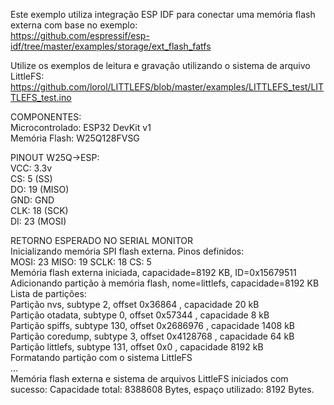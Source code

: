 Este exemplo utiliza integração ESP IDF para conectar uma memória flash externa com base no exemplo:\
https://github.com/espressif/esp-idf/tree/master/examples/storage/ext_flash_fatfs

Utilize os exemplos de leitura e gravação utilizando o sistema de arquivo LittleFS:\
https://github.com/lorol/LITTLEFS/blob/master/examples/LITTLEFS_test/LITTLEFS_test.ino

COMPONENTES:\
Microcontrolado: ESP32 DevKit v1\
Memória Flash: W25Q128FVSG

PINOUT W25Q->ESP:\
VCC:  3.3v\
CS:   5     (SS)\
DO:   19    (MISO)\
GND:  GND\
CLK:  18    (SCK)\
DI:   23    (MOSI)

RETORNO ESPERADO NO SERIAL MONITOR\
Inicializando memória SPI flash externa. Pinos definidos:\
MOSI: 23  MISO: 19   SCLK: 18   CS: 5\
Memória flash externa iniciada, capacidade=8192 KB, ID=0x15679511\
Adicionando partição à memória flash, nome=littlefs, capacidade=8192 KB\
Lista de partições:\
Partição nvs, subtype 2, offset 0x36864 , capacidade 20 kB\
Partição otadata, subtype 0, offset 0x57344 , capacidade 8 kB\
Partição spiffs, subtype 130, offset 0x2686976 , capacidade 1408 kB\
Partição coredump, subtype 3, offset 0x4128768 , capacidade 64 kB\
Partição littlefs, subtype 131, offset 0x0 , capacidade 8192 kB\
Formatando partição com o sistema LittleFS\
...\
Memória flash externa e sistema de arquivos LittleFS iniciados com sucesso: Capacidade total: 8388608 Bytes, espaço utilizado: 8192 Bytes.
